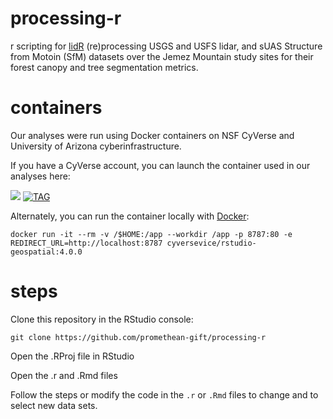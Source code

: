 # processing-r

r scripting for [lidR](https://github.com/Jean-Romain/lidR) (re)processing USGS and USFS lidar, and sUAS Structure from Motoin (SfM) datasets over the Jemez Mountain study sites for their forest canopy and tree segmentation metrics.

# containers

Our analyses were run using Docker containers on NSF CyVerse and University of Arizona cyberinfrastructure.

If you have a CyVerse account, you can launch the container used in our analyses here:

<a href="https://de.cyverse.org/de/?type=quick-launch&quick-launch-id=e7383172-dafd-42a2-b539-a67a9b65425e&app-id=6943b4f2-b663-11ea-92c5-008cfa5ae621" target="_blank"><img src="https://de.cyverse.org/Powered-By-CyVerse-blue.svg"></a>  [![TAG](https://img.shields.io/docker/v/cyversevice/rstudio-geospatial/4.0.0)](https://microbadger.com/images/cyversevice/rstudio-geospatial:4.0.0) 

Alternately, you can run the container locally with [Docker](https://docker.com):

```
docker run -it --rm -v /$HOME:/app --workdir /app -p 8787:80 -e REDIRECT_URL=http://localhost:8787 cyversevice/rstudio-geospatial:4.0.0
```

# steps

Clone this repository in the RStudio console:

```
git clone https://github.com/promethean-gift/processing-r
```

Open the .RProj file in RStudio

Open the .r and .Rmd files

Follow the steps or modify the code in the `.r` or `.Rmd` files to change and to select new data sets.
